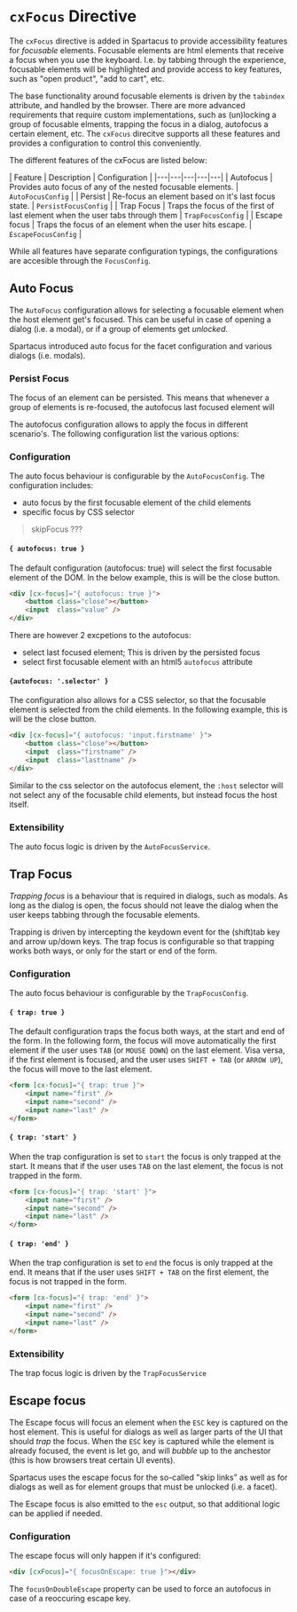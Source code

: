 # `cxFocus` Directive 

The `cxFocus` directive is added in Spartacus to provide accessibility features for _focusable_ elements. Focusable elements are html elements that receive a focus when you use the keyboard. I.e. by tabbing through the experience, focusable elements will be highlighted and provide access to key features, such as "open product", "add to cart", etc. 

The base functionality around focusable elements is driven by the `tabindex` attribute, and handled by the browser. There are more advanced requirements that require custom implementations, such as (un)locking a group of focusable elments, trapping the focus in a dialog, autofocus a certain element, etc. The `cxFocus` direcitve supports all these features and provides a configuration to control this conveniently. 

The different features of the cxFocus are listed below: 

| Feature | Description | Configuration  |
|---|---|---|---|---|
| Autofocus | Provides auto focus of any of the nested focusable elements.   | `AutoFocusConfig` | 
| Persist |  Re-focus an element based on it's last focus state. |  `PersistFocusConfig`  | 
| Trap Focus |  Traps the focus of the first of last element when the user tabs through them  | `TrapFocusConfig`  | 
| Escape focus | Traps the focus of an element when the user hits escape.  | `EscapeFocusConfig` |

While all features have separate configuration typings, the configurations are accesible through the `FocusConfig`. 

## Auto Focus
The `AutoFocus` configuration allows for selecting a focusable element when the host element get's focused. This can be useful in case of opening a dialog (i.e. a modal), or if a group of elements get _unlocked_. 

Spartacus introduced auto focus for the facet configuration and various dialogs (i.e. modals). 

### Persist Focus
The focus of an element can be persisted. This means that whenever a group of elements is re-focused, the autofocus last focused element will 


The autofocus configuration allows to apply the focus in different scenario's. The following configuration list the various options: 

### Configuration

The auto focus behaviour is configurable by the `AutoFocusConfig`. The configuration includes: 
- auto focus by the first focusable element of the child elements
- specific focus by CSS selector


> skipFocus ???

#### `{ autofocus: true }`
The default configuration (autofocus: true) will select the first focusable element of the DOM. In the below  example, this is will be the close button. 

```html
<div [cx-focus]="{ autofocus: true }">
    <button class="close"></button>
    <input  class="value" />
</div>
```

There are however 2 excpetions to the autofocus: 
- select last focused element; This is driven by the persisted focus
- select first focusable element with an html5 `autofocus` attribute

#### `{autofocus: '.selector' }`
The configuration also allows for a CSS selector, so that the focusable element is selected from the child elements. In the following example, this is will be the close button. 

```html
<div [cx-focus]="{ autofocus: 'input.firstname' }">
    <button class="close"></button>
    <input  class="firstname" />
    <input  class="lasttname" />
</div>
```

Similar to the css selector on the autofocus element, the `:host` selector will not select any of the focusable child elements, but instead focus the host itself. 

### Extensibility
The auto focus logic is driven by the `AutoFocusService`. 

## Trap Focus

_Trapping focus_ is a behaviour that is required in dialogs, such as modals. As long as the dialog is open, the focus should not leave the dialog when the user keeps tabbing through the focusable elements. 

Trapping is driven by intercepting the keydown event for the (shift)tab key and arrow up/down keys. The trap focus is configurable so that trapping works both ways, or only for the start or end of the form. 

### Configuration

The auto focus behaviour is configurable by the `TrapFocusConfig`.

#### `{ trap: true }`
The default configuration traps the focus both ways, at the start and end of the form. In the following form, the focus will move automatically the first element if the user uses `TAB` (or `MOUSE DOWN`) on the last element. Visa versa, if the first element is focused, and the user uses `SHIFT + TAB` (or `ARROW UP`), the focus will move to the last element. 

```html
<form [cx-focus]="{ trap: true }">
    <input name="first" />
    <input name="second" />
    <input name="last" />
</form>
```

#### `{ trap: 'start' }`
When the trap configuration is set to `start` the focus is only trapped at the start. It means that if the user uses `TAB` on the last element, the focus is not trapped in the form.

```html
<form [cx-focus]="{ trap: 'start' }">
    <input name="first" />
    <input name="second" />
    <input name="last" />
</form>
```


#### `{ trap: 'end' }`
When the trap configuration is set to `end` the focus is only trapped at the end. It means that if the user uses `SHIFT + TAB` on the first element, the focus is not trapped in the form.

```html
<form [cx-focus]="{ trap: 'end' }">
    <input name="first" />
    <input name="second" />
    <input name="last" />
</form>
```

### Extensibility

The trap focus logic is driven by the `TrapFocusService`



## Escape focus
The Escape focus will focus an element when the `ESC` key is captured on the host element. This is useful for dialogs as well as larger parts of the UI that should _trap_ the focus. When the `ESC` key is captured while the element is already focused, the event is let go, and will _bubble_ up to the anchestor (this is how browsers treat certain UI events). 

Spartacus uses the escape focus for the so-called "skip links" as well as for dialogs as well as for element groups that must be unlocked (i.e. a facet).

The Escape focus is also emitted to the  `esc` output, so that additional logic can be applied if needed. 

### Configuration
The escape focus will only happen if it's configured: 

```html
<div [cxFocus]="{ focusOnEscape: true }"></div>
```

The `focusOnDoubleEscape` property can be used to force an autofocus in case of a reoccuring escape key. 